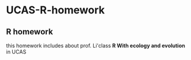 # UCAS-R-homework
## R homework
this homework includes about prof. Li'class **R With ecology and evolution** in UCAS

